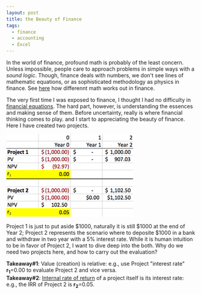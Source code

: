 ```yaml
---
layout: post
title: the Beauty of Finance
tags: 
  - finance
  - accounting
  - Excel
---
```


In the world of finance, profound math is probably of the least concern. Unless impossible, people care to approach  problems in simple ways with a *sound logic*. Though, finance deals with numbers, we don't see lines of mathematic equations, or as sophisticated methodology as physics in finance. See [here](http://www.wallstreetoasis.com/blog/do-i-need-math-for-finance) how differennt math works out in finance.

The very first time I was exposed to finance, I thought I had no difficulty in [financial equations](http://www.algebra.com/algebra/homework/Finance/FINANCIAL-FORMULAS-101.lesson). The hard part, however, is understanding the essences and making sense of them. Before uncertainty, really is where financial thinking comes to play.
and I start to appreciating the beauty of finance. Here I have created two projects.  

![](/media/img/finance_beauty.jpg)

Project 1 is just to put aside $1000, naturally it is still $1000 at the end of Year 2; Project 2 represents the scenario where to deposite $1000 in a bank and withdraw in two year with a 5% interest rate. While it is human intuition to be in favor of Project 2, I want to dive deep into the both. Why do we need two projects here, and how to carry out the evaluation?

__Takeaway#1__: Value (creation) is relative: e.g., use Project "interest rate" __r<sub>1</sub>__=0.00 to evaluate Project 2 and vice versa.  
__Takeaway#2__: [Internal rate of return](http://en.wikipedia.org/wiki/Internal_rate_of_return) of a project itself is its interest rate: e.g., the IRR of Project 2 is __r<sub>2</sub>__=0.05.
